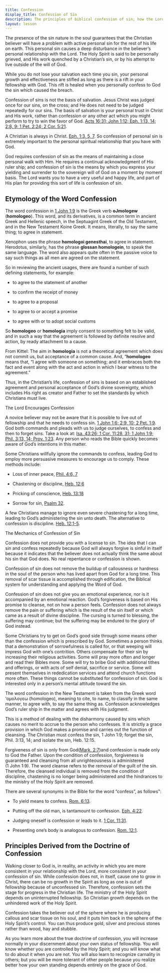 ```yaml
---
title: Confession
display_title: Confession of Sin
description: The principles of biblical confession of sin; how the Lord's grace provision makes it possible for a Christian to stay in fellowship.
layout: lesson
---
```


The presence of the sin nature in the soul guarantees that the Christian believer will have a problem with active personal sin for the rest of his life on earth. This personal sin causes a deep disturbance in the believer’s personal relationship with the Lord. The Holy Spirit is said to be personally grieved, and His work quenched by a Christian’s sin, or by his attempt to live outside of the will of God.

While you do not lose your salvation each time you sin, your personal growth and effectiveness are stifled as long as there is a rift in your fellowship with God. This rift is healed when you personally confess to God the sin which caused the breach.

Confession of sins is not the basis of salvation. Jesus Christ was judged once for our sins, on the cross; and He does not need to be judged repeatedly for our sins. The basis of salvation is your personal trust in Christ and His work, rather than confession or any other act which you might perform to try to win the favor of God. [Acts 16:31; John 1:12; Eph. 1:13, 14; 2:8, 9; 1 Pet. 2:24; 2 Cor. 5:21](http://www.biblegateway.com/passage/?search=Acts+16%3A31%3B+John 1%3A12%3B+Eph.+1%3A13-14%2C+2%3A8-9%3B+1+Pet.+2%3A24%3B+2Cor.+5%3A21%3B).

A Christian is always in Christ. [Eph. 1:3, 5, 7](http://www.biblegateway.com/passage/?search=Eph.+1%3A3%2C+5%2C+7). So confession of personal sin is extremely important to the personal spiritual relationship that you have with God. 

God requires confession of sin as the means of maintaining a close personal walk with Him. He requires a continual acknowledgment of His ruler ship; and confession of sin is the means by which you express your yielding and surrender to the sovereign will of God on a moment by moment basis. The Lord wants you to have a very useful and happy life,
and part of His plan for providing this sort of life is confession of sin.

**Etymology of the Word Confession**
--------------------------------

The word confession in [1 John 1:9](http://www.biblegateway.com/passage/?search=1+John+1%3A9) is the Greek verb **oJmologew** (**homologeo**). This word, and its derivatives, is a common term in ancient Greek and Hellenic speech, in the Septuagint Greek of the Old Testament, and in the New Testament Koine Greek. It means, literally, to say the same thing; to agree in statement.

Xenophon uses the phrase **homologoi genesthai**, to agree in statement. Herodotus, similarly, has the phrase **glossan homologein**, to speak the same language. The word also appears quite often in the passive voice to say such things as all men are agreed on the statement.

So in reviewing the ancient usages, there are found a number of such defining statements, for example:

* to agree to the statement of another

* to confirm the receipt of money

* to agree to a proposal

* to agree to or accept a promise

* to agree with or to adopt social customs

So **homologeo** or **homologia** imply consent to something felt to be valid, and in such a way that the agreement is followed by definite resolve and action, by ready attachment to a cause.

From Kittel: The aim in **homologia** is not a theoretical agreement which does not commit us, but acceptance of a common cause. And, “**homologeo** means that, “I agree with someone on something; and it embraces both the fact and event along with the act and action in which I bear witness to the agreement.”

Thus, in the Christian’s life, confession of sins is based on an established agreement and personal acceptance of God’s divine
sovereignty, which includes His right as creator and Father to set the standards by which Christians must live.

The Lord Encourages Confession

A novice believer may not be aware that it is possible to live out of fellowship and that he needs to confess sin. [1 John 1:6; 2:9, 10; 2 Pet. 1:9](http://www.biblegateway.com/passage/?search=1+John+1%3A6%3B+2%3A9%2C+10%3B+2Pet.+1%3A9). God both commands and pleads with us to judge ourselves, to confess and then to forget sins. Take a look at: [Isa. 43:26; 1 Cor. 11:28, 31; 1 John 1:9; Phil. 3:13, 14; Prov. 1:23](http://www.biblegateway.com/passage/?search=Isa.+43%3A26%3B+1Cor.+11%3A28%2C+31%3B+1John%C2%A01%3A9%3B+Phil.+3%3A13-14%3B+Proverbs+1%3A23). Any person who reads the Bible quickly becomes aware of God’s intentions in this matter.

Some Christians willfully ignore the commands to confess, leading God to employ more persuasive measures to encourage us to comply. These methods include:

* Loss of inner peace, [Phil. 4:6, 7](http://www.biblegateway.com/passage/?search=Phil.+4%3A6-7)

* Chastening or discipline, [Heb. 12:6](http://www.biblegateway.com/passage/?search=Heb.+12%3A6)

* Pricking of conscience, [Heb. 13:18](http://www.biblegateway.com/passage/?search=Heb.+13%3A18)

* Sorrow for sin, [Psalm 32](http://www.biblegateway.com/passage/?search=Psalm+32).

A few Christians manage to ignore even severe chastening for a long time, leading to God’s administering the sin unto death. The alternative to confession is discipline. [Heb. 12:1-5](http://www.biblegateway.com/passage/?search=Heb.+12%3A1-5).

The Mechanics of Confession of Sin

Confession does not provide you with a license to sin. The idea that I can sin and confess repeatedly because God will always forgive is sinful in itself because it indicates that the believer does not actually think the same about his sin that God does. No real repentance or confession is shown.

Confession of sin does not remove the buildup of callousness or hardness in the soul of the person who has lived apart from God for a long time. This removal of scar tissue is accomplished through edification, the Biblical system for understanding and applying the Word of God.

Confession of sin does not give you an emotional experience, nor is it accompanied by an emotional reaction. God’s forgiveness is based on His promise to cleanse, not on how a person feels. Confession does not always remove the pain or suffering which is the result of the sin itself or which came as a result of divine discipline. The cursing is turned to blessing, the suffering may continue; but the suffering may be endured to the glory of God instead.

Some Christians try to get on God’s good side through some means other than the confession which is prescribed by God. Sometimes a person thinks that a demonstration of sorrowfulness is called for, or that weeping will impress God with one’s contrition. Others compensate for their sin by increasing their religious activities. Some will pray more often and longer and read their Bibles more. Some will try to bribe God with additional tithes and offerings, or with acts of self denial, sacrifice or service. Some will present themselves in rededication services and attend church functions more often. These things cannot be substituted for confession of sin. God is interested only in a person’s mental attitude toward the sin.

The word confession in the New Testament is taken from the Greek word ‘ομολογεω (homologeo), meaning to cite, to name, to classify in the same manner, to agree with, to say the same thing as. Confession acknowledges God’s ruler ship in the matter and agrees with His judgment.

This is a method of dealing with the disharmony caused by sins which causes no merit to accrue to the person who confesses. It is strictly a grace provision in which God makes a promise and carries out the function of cleansing. The Christian must confess the sin, 1 John 1:9; forget the sin, Phil. 3:13, 14; and isolate the sin, Heb. 12:15.

Forgiveness of sin is only from God([Mark. 2:7](http://www.biblegateway.com/passage/?search=Mark.+2%3A7))and confession is made only to God the Father. Upon the condition of confession, forgiveness is guaranteed and cleansing from all unrighteousness is administered (1 John 1:9). The word cleanse refers to the removal of the guilt of the sin. Therefore, the cleansed individual is removed from the condition of discipline, chastening is no longer being administered and the hindrances to the ministry of the Holy Spirit are removed.

There are several synonyms in the Bible for the word “confess”, as follows":

* To yield means to confess. [Rom. 6:13](http://www.biblegateway.com/passage/?search=Rom.+6%3A13).

* Putting off the old man, is tantamount to confession. [Eph. 4:22](http://www.biblegateway.com/passage/?search=Eph.+4%3A22).

* Judging oneself is confession or leads to it. [1 Cor. 11:31](http://www.biblegateway.com/passage/?search=1+Cor.+11%3A31).

* Presenting one’s body is analogous to confession. [Rom. 12:1](http://www.biblegateway.com/passage/?search=Rom.+12%3A1).

**Principles Derived from the Doctrine of Confession**
--------------------------------------------------

Walking closer to God is, in reality, an activity in which you are more consistent in your relationship with the Lord, more consistent in your confession of sin. While confession does not, in itself, cause one to grow in Christ, there can be no growth in the Spirit as long as one is out of fellowship because of unconfessed sin. Therefore, confession sets the stage for progress in the Christian life. The ministry of the Holy Spirit depends on uninterrupted fellowship. So Christian growth depends
on the unhindered work of the Holy Spirit.

Confession takes the believer out of the sphere where he is producing callous and scar tissue on his soul, and it puts him back in the sphere of the Holy Spirit’s control. You can thus produce gold, silver and precious stones rather than wood, hay and stubble.

As you learn more about the true doctrine of confession, you will increase normally in your discernment about your own status of fellowship. You will know whether you are controlled by the Holy Spirit; and you will know what to do about it when you are not. You will also learn to recognize carnality in others; but you will be more tolerant of other people because you realize better how your own standing depends entirely on the grace of God.

